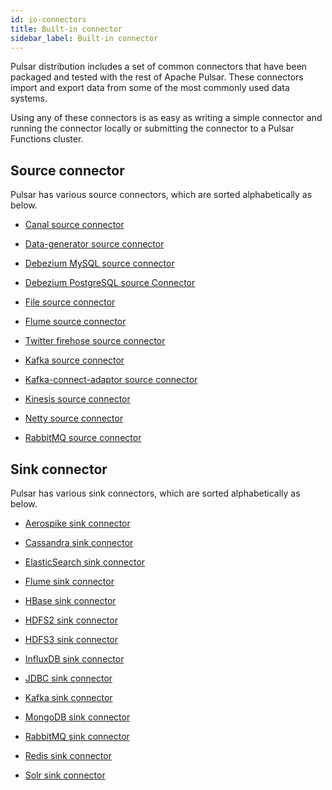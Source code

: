 ```yaml
---
id: io-connectors
title: Built-in connector
sidebar_label: Built-in connector
---
```


Pulsar distribution includes a set of common connectors that have been packaged and tested with the rest of Apache Pulsar. These connectors import and export data from some of the most commonly used data systems. 

Using any of these connectors is as easy as writing a simple connector and running the connector locally or submitting the connector to a Pulsar Functions cluster.

## Source connector

Pulsar has various source connectors, which are sorted alphabetically as below.

- [Canal source connector](io-cdc-canal.md)
  
- [Data-generator source connector](io-data-generator.md)
  
- [Debezium MySQL source connector](io-cdc-debezium.md)
  
- [Debezium PostgreSQL source Connector](io-postgresql-debezium.md)
  
- [File source connector](io-file.md)
  
- [Flume source connector](io-flume-source.md)

- [Twitter firehose source connector](io-twitter.md)

- [Kafka source connector](io-kafka-source.md)

- [Kafka-connect-adaptor source connector](io-kafka-connect.md)

- [Kinesis source connector](io-kinesis-source.md)

- [Netty source connector](io-netty-source.md)

- [RabbitMQ source connector](io-rabbitmq-source.md)

## Sink connector

Pulsar has various sink connectors, which are sorted alphabetically as below.

- [Aerospike sink connector](io-aerospike.md)
  
- [Cassandra sink connector](io-cassandra.md)

- [ElasticSearch sink connector](io-elasticsearch.md)

- [Flume sink connector](io-flume-sink.md)

- [HBase sink connector](io-hbase.md)

- [HDFS2 sink connector](io-hdfs2.md)

- [HDFS3 sink connector](io-hdfs3.md)

- [InfluxDB sink connector](io-influxdb-sink.md)

- [JDBC sink connector](io-jdbc.md)

- [Kafka sink connector](io-kafka-sink.md)

- [MongoDB sink connector](io-mongo.md)

- [RabbitMQ sink connector](io-rabbitmq.md)

- [Redis sink connector](io-redis.md)

- [Solr sink connector](io-solr.md)
